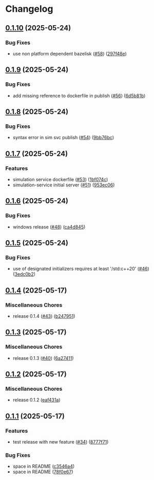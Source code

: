 # Changelog

## [0.1.10](https://github.com/KivSee/kivsee-render/compare/v0.1.9...v0.1.10) (2025-05-24)


### Bug Fixes

* use non platform dependent bazelisk ([#58](https://github.com/KivSee/kivsee-render/issues/58)) ([297f48e](https://github.com/KivSee/kivsee-render/commit/297f48e0fcc75bb801aacf490617559a1f1b2705))

## [0.1.9](https://github.com/KivSee/kivsee-render/compare/v0.1.8...v0.1.9) (2025-05-24)


### Bug Fixes

* add missing reference to dockerfile in publish ([#56](https://github.com/KivSee/kivsee-render/issues/56)) ([6d5b81b](https://github.com/KivSee/kivsee-render/commit/6d5b81b0cb0baae5185da55af6f9eb2c7ea1255d))

## [0.1.8](https://github.com/KivSee/kivsee-render/compare/v0.1.7...v0.1.8) (2025-05-24)


### Bug Fixes

* syntax error in sim svc publish ([#54](https://github.com/KivSee/kivsee-render/issues/54)) ([9bb76bc](https://github.com/KivSee/kivsee-render/commit/9bb76bc9920ea4587dfcc3d65fe3a21b9a963f7e))

## [0.1.7](https://github.com/KivSee/kivsee-render/compare/v0.1.6...v0.1.7) (2025-05-24)


### Features

* simulation service dockerfile ([#53](https://github.com/KivSee/kivsee-render/issues/53)) ([1bf074c](https://github.com/KivSee/kivsee-render/commit/1bf074c301a40f8a28eb393367f336d6337e708f))
* simulation-service initial server ([#51](https://github.com/KivSee/kivsee-render/issues/51)) ([953ec06](https://github.com/KivSee/kivsee-render/commit/953ec069f909eeb93b1cd6ca8dee89bab5c4eaae))

## [0.1.6](https://github.com/KivSee/kivsee-render/compare/v0.1.5...v0.1.6) (2025-05-24)


### Bug Fixes

* windows release ([#48](https://github.com/KivSee/kivsee-render/issues/48)) ([ca4d845](https://github.com/KivSee/kivsee-render/commit/ca4d845c0efdaca2f894a3acd3e8e0eae93ac740))

## [0.1.5](https://github.com/KivSee/kivsee-render/compare/v0.1.4...v0.1.5) (2025-05-24)


### Bug Fixes

* use of designated initializers requires at least '/std:c++20' ([#46](https://github.com/KivSee/kivsee-render/issues/46)) ([3edc0b2](https://github.com/KivSee/kivsee-render/commit/3edc0b2bf4b75388298d183efd19e2558ec4be6e))

## [0.1.4](https://github.com/KivSee/kivsee-render/compare/v0.1.3...v0.1.4) (2025-05-17)


### Miscellaneous Chores

* release 0.1.4 ([#43](https://github.com/KivSee/kivsee-render/issues/43)) ([b247951](https://github.com/KivSee/kivsee-render/commit/b247951490e71baf1e9aefca1ac067b78a9d9c96))

## [0.1.3](https://github.com/KivSee/kivsee-render/compare/v0.1.2...v0.1.3) (2025-05-17)


### Miscellaneous Chores

* release 0.1.3 ([#40](https://github.com/KivSee/kivsee-render/issues/40)) ([6a27411](https://github.com/KivSee/kivsee-render/commit/6a274117e15b15621766482b1bd7c53cf3ab3a6d))

## [0.1.2](https://github.com/KivSee/kivsee-render/compare/v0.1.1...v0.1.2) (2025-05-17)


### Miscellaneous Chores

* release 0.1.2 ([eaf431a](https://github.com/KivSee/kivsee-render/commit/eaf431a15b5aa277c7c1e3aa512eaf84fc6aa8f1))

## [0.1.1](https://github.com/KivSee/kivsee-render/compare/v0.1.0...v0.1.1) (2025-05-17)


### Features

* test release with new feature ([#34](https://github.com/KivSee/kivsee-render/issues/34)) ([8777f71](https://github.com/KivSee/kivsee-render/commit/8777f717d486ee8d2ef1373ac429a4c26d883873))


### Bug Fixes

* space in README ([c3546a4](https://github.com/KivSee/kivsee-render/commit/c3546a4da8d5e73daa666f14879e6fdbab11a308))
* space in README ([78f0e67](https://github.com/KivSee/kivsee-render/commit/78f0e67a349f83662ea07042975a65ed4dda8fce))
